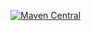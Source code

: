[![Maven Central](https://img.shields.io/maven-central/v/com.github.mbn217/MyUtilities.svg?label=Maven%20Central)](https://search.maven.org/search?q=g:%22com.github.mbn217%22%20AND%20a:%22MyUtilities%22)
